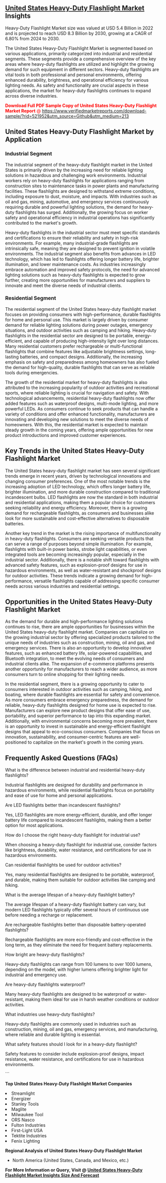 <h2><a href="https://www.verifiedmarketreports.com/download-sample/?rid=521952&amp;utm_source=Github&amp;utm_medium=213" target="_blank">United States Heavy-Duty Flashlight Market</a> Insights</h2><p>Heavy-Duty Flashlight Market size was valued at USD 5.4 Billion in 2022 and is projected to reach USD 8.3 Billion by 2030, growing at a CAGR of 6.80% from 2024 to 2030.</p><p><p>The United States Heavy-Duty Flashlight Market is segmented based on various applications, primarily categorized into industrial and residential segments. These segments provide a comprehensive overview of the key areas where heavy-duty flashlights are utilized and highlight the growing demand for such equipment in different sectors. Heavy-duty flashlights are vital tools in both professional and personal environments, offering enhanced durability, brightness, and operational efficiency for various lighting needs. As safety and functionality are crucial aspects in these applications, the market for heavy-duty flashlights continues to expand across diverse industries. <p><span class=""><span style="color: #ff0000;"><strong>Download Full PDF Sample Copy of United States Heavy-Duty Flashlight Market Report</strong> @ </span><a href="https://www.verifiedmarketreports.com/download-sample/?rid=521952&amp;utm_source=Github&amp;utm_medium=213" target="_blank">https://www.verifiedmarketreports.com/download-sample/?rid=521952&amp;utm_source=Github&amp;utm_medium=213</a></span></p></p><h2>United States Heavy-Duty Flashlight Market by Application</h2><h3>Industrial Segment</h3><p>The industrial segment of the heavy-duty flashlight market in the United States is primarily driven by the increasing need for reliable lighting solutions in hazardous and challenging work environments. Industrial workers rely on heavy-duty flashlights for applications ranging from construction sites to maintenance tasks in power plants and manufacturing facilities. These flashlights are designed to withstand extreme conditions, including exposure to dust, moisture, and impacts. With industries such as oil and gas, mining, automotive, and emergency services continuously requiring durable and powerful lighting solutions, the demand for heavy-duty flashlights has surged. Additionally, the growing focus on worker safety and operational efficiency in industrial operations has significantly contributed to the market's growth. <p>Heavy-duty flashlights in the industrial sector must meet specific standards and certifications to ensure their reliability and safety in high-risk environments. For example, many industrial-grade flashlights are intrinsically safe, meaning they are designed to prevent ignition in volatile environments. The industrial segment also benefits from advances in LED technology, which has led to flashlights offering longer battery life, brighter illumination, and lower maintenance costs. As industries increasingly embrace automation and improved safety protocols, the need for advanced lighting solutions such as heavy-duty flashlights is expected to grow further, creating more opportunities for manufacturers and suppliers to innovate and meet the diverse needs of industrial clients.</p><h3>Residential Segment</h3><p>The residential segment of the United States heavy-duty flashlight market focuses on providing consumers with high-performance, durable flashlights for home and personal use. This market is largely driven by consumer demand for reliable lighting solutions during power outages, emergency situations, and outdoor activities such as camping and hiking. Heavy-duty flashlights in the residential sector are designed to be portable, energy-efficient, and capable of producing high-intensity light over long distances. Many residential customers prefer rechargeable or multi-functional flashlights that combine features like adjustable brightness settings, long-lasting batteries, and compact designs. Additionally, the increasing emphasis on safety and preparedness among homeowners has also fueled the demand for high-quality, durable flashlights that can serve as reliable tools during emergencies.<p>The growth of the residential market for heavy-duty flashlights is also attributed to the increasing popularity of outdoor activities and recreational sports, where reliable lighting is crucial for navigation and safety. With technological advancements, residential heavy-duty flashlights now offer added features such as waterproof designs, multi-mode lighting, and more powerful LEDs. As consumers continue to seek products that can handle a variety of conditions and offer enhanced functionality, manufacturers are innovating and developing new solutions to meet the diverse needs of homeowners. With this, the residential market is expected to maintain steady growth in the coming years, offering ample opportunities for new product introductions and improved customer experiences.</p><h2>Key Trends in the United States Heavy-Duty Flashlight Market</h2><p>The United States heavy-duty flashlight market has seen several significant trends emerge in recent years, driven by technological innovations and changing consumer preferences. One of the most notable trends is the increasing adoption of LED technology, which offers longer battery life, brighter illumination, and more durable construction compared to traditional incandescent bulbs. LED flashlights are now the standard in both industrial and residential applications, making them a popular choice for customers seeking reliability and energy efficiency. Moreover, there is a growing demand for rechargeable flashlights, as consumers and businesses alike look for more sustainable and cost-effective alternatives to disposable batteries. <p>Another key trend in the market is the rising importance of multifunctionality in heavy-duty flashlights. Consumers are seeking versatile products that can serve a range of purposes beyond simple illumination. For example, flashlights with built-in power banks, strobe light capabilities, or even integrated tools are becoming increasingly popular, especially in the industrial sector. Additionally, there is a notable shift toward flashlights with advanced safety features, such as explosion-proof designs for use in hazardous environments, as well as water-resistant and shockproof designs for outdoor activities. These trends indicate a growing demand for high-performance, versatile flashlights capable of addressing specific consumer needs across various industries and residential settings.</p><h2>Opportunities in the United States Heavy-Duty Flashlight Market</h2><p>As the demand for durable and high-performance lighting solutions continues to rise, there are ample opportunities for businesses within the United States heavy-duty flashlight market. Companies can capitalize on the growing industrial sector by offering specialized products tailored to the unique needs of industries such as construction, mining, oil and gas, and emergency services. There is also an opportunity to develop innovative features, such as enhanced battery life, solar-powered capabilities, and Bluetooth integration, to meet the evolving needs of consumers and industrial clients alike. The expansion of e-commerce platforms presents another opportunity for manufacturers to reach a wider audience, as more consumers turn to online shopping for their lighting needs.</p><p>In the residential segment, there is a growing opportunity to cater to consumers interested in outdoor activities such as camping, hiking, and boating, where durable flashlights are essential for safety and convenience. As more consumers embrace emergency preparedness, the demand for reliable, heavy-duty flashlights designed for home use is expected to rise. Manufacturers can explore new product designs that offer ease of use, portability, and superior performance to tap into this expanding market. Additionally, with environmental concerns becoming more prevalent, there is an opportunity to invest in sustainable and energy-efficient flashlight designs that appeal to eco-conscious consumers. Companies that focus on innovation, sustainability, and consumer-centric features are well-positioned to capitalize on the market's growth in the coming years.</p><h2>Frequently Asked Questions (FAQs)</h2><p>What is the difference between industrial and residential heavy-duty flashlights?</p><p>Industrial flashlights are designed for durability and performance in hazardous environments, while residential flashlights focus on portability and ease of use for home and personal applications.</p><p>Are LED flashlights better than incandescent flashlights?</p><p>Yes, LED flashlights are more energy-efficient, durable, and offer longer battery life compared to incandescent flashlights, making them a better option for most applications.</p><p>How do I choose the right heavy-duty flashlight for industrial use?</p><p>When choosing a heavy-duty flashlight for industrial use, consider factors like brightness, durability, water resistance, and certifications for use in hazardous environments.</p><p>Can residential flashlights be used for outdoor activities?</p><p>Yes, many residential flashlights are designed to be portable, waterproof, and durable, making them suitable for outdoor activities like camping and hiking.</p><p>What is the average lifespan of a heavy-duty flashlight battery?</p><p>The average lifespan of a heavy-duty flashlight battery can vary, but modern LED flashlights typically offer several hours of continuous use before needing a recharge or replacement.</p><p>Are rechargeable flashlights better than disposable battery-operated flashlights?</p><p>Rechargeable flashlights are more eco-friendly and cost-effective in the long term, as they eliminate the need for frequent battery replacements.</p><p>How bright are heavy-duty flashlights?</p><p>Heavy-duty flashlights can range from 100 lumens to over 1000 lumens, depending on the model, with higher lumens offering brighter light for industrial and emergency use.</p><p>Are heavy-duty flashlights waterproof?</p><p>Many heavy-duty flashlights are designed to be waterproof or water-resistant, making them ideal for use in harsh weather conditions or outdoor activities.</p><p>What industries use heavy-duty flashlights?</p><p>Heavy-duty flashlights are commonly used in industries such as construction, mining, oil and gas, emergency services, and manufacturing, where reliable and durable lighting is essential.</p><p>What safety features should I look for in a heavy-duty flashlight?</p><p>Safety features to consider include explosion-proof designs, impact resistance, water resistance, and certifications for use in hazardous environments.</p>```</p><p><strong>Top United States Heavy-Duty Flashlight Market Companies</strong></p><div data-test-id=""><p><li>Streamlight</li><li> Energizer</li><li> Stanley Tools</li><li> Maglite</li><li> Milwaukee Tool</li><li> ORS Nasco</li><li> Fulton Industries</li><li> First-Light USA</li><li> Tektite Industries</li><li> Fenix Lighting</li></p><div><strong>Regional Analysis of&nbsp;United States Heavy-Duty Flashlight Market</strong></div><ul><li dir="ltr"><p dir="ltr">North America&nbsp;(United States, Canada, and Mexico, etc.)</p></li></ul><p><strong>For More Information or Query, Visit @&nbsp;</strong><strong><a href="https://www.verifiedmarketreports.com/product/heavy-duty-flashlight-market/?utm_source=Github&amp;utm_medium=213" target="_blank">United States Heavy-Duty Flashlight Market Insights Size And Forecast</a></strong></p></div>
